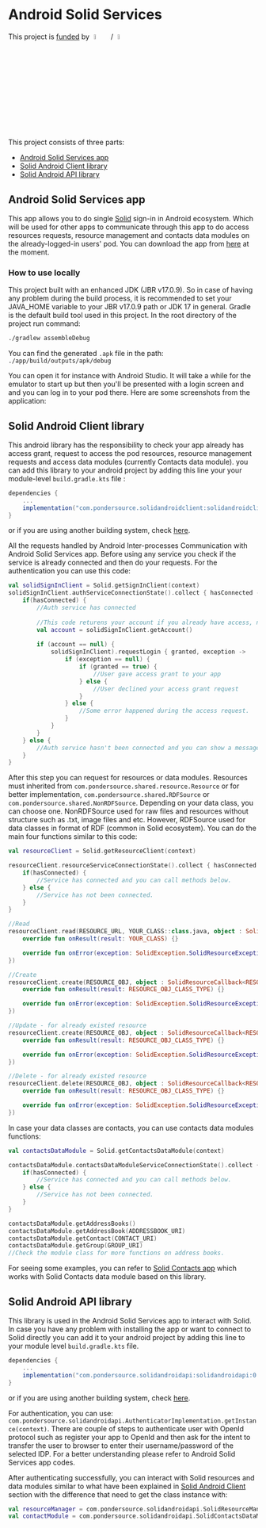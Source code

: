 # Android Solid Services
This project is [funded](https://nlnet.nl/project/SolidDataModules/) by <img src="https://nlnet.nl/logo/banner.svg" style="width: 5%; margin: 0 1% 0 1%;">
/ <img src="https://nlnet.nl/image/logos/NGI0Entrust_tag.svg" style="width: 5%; margin: 0 1% 0 1%;">

This project consists of three parts:
- [Android Solid Services app](#android-solid-services-app)
- [Solid Android Client library](#solid-android-client-library)
- [Solid Android API library](#solid-android-api-library)


## Android Solid Services app
This app allows you to do single [Solid](https://solidproject.org/) sign-in in Android ecosystem. Which will be used for other apps to communicate through this app to do access resources requests, resource management and contacts data modules on the already-logged-in users' pod.
You can download the app from [here](https://github.com/pondersource/Android-Solid-Services/releases) at the moment.

### How to use locally
This project built with an enhanced JDK (JBR v17.0.9).
So in case of having any problem during the build process, it is recommended to set your JAVA_HOME variable to your JBR v17.0.9 path or JDK 17 in general.
Gradle is the default build tool used in this project.
In the root directory of the project run command:
```sh
./gradlew assembleDebug
```
You can find the generated ```.apk``` file in the path:
`./app/build/outputs/apk/debug`

You can open it for instance with Android Studio. It will take a while for the emulator to start up but then you'll be presented with a login screen
and and you can log in to your pod there. Here are some screenshots from the application:


## Solid Android Client library
This android library has the responsibility to check your app already has access grant, request to access the pod resources, resource management requests and access data modules (currently Contacts data module).
you can add this library to your android project by adding this line your your module-level ```build.gradle.kts``` file :
```gradle
dependencies {
    ...
    implementation("com.pondersource.solidandroidclient:solidandroidclient:0.2.0")
}
```
or if you are using another building system, check [here](https://central.sonatype.com/artifact/com.pondersource.solidandroidclient/solidandroidclie).


All the requests handled by Android Inter-processes Communication with Android Solid Services app. Before using any service you check if the service is already connected and then do your requests.
For the authentication you can use this code:
```kotlin
val solidSignInClient = Solid.getSignInClient(context)
solidSignInClient.authServiceConnectionState().collect { hasConnected ->
    if(hasConnected) {
        //Auth service has connected
        
        //This code returens your account if you already have access, null if you don't have access.
        val account = solidSignInClient.getAccount()
        
        if (account == null) {
            solidSignInClient).requestLogin { granted, exception ->
                if (exception == null) {
                    if (granted == true) {
                        //User gave access grant to your app
                    } else {
                        //User declined your access grant request
                    }
                } else {
                    //Some error happened during the access request.
                }
            }
        }
    } else {
        //Auth service hasn't been connected and you can show a message to user
    }
}
```

After this step you can request for resources or data modules.
Resources must inherited from ```com.pondersource.shared.resource.Resource``` or for better implementation, ```com.pondersource.shared.RDFSource``` or ```com.pondersource.shared.NonRDFSource```.
Depending on your data class, you can choose one. NonRDFSource used for raw files and resources without structure such as .txt, image files and etc. However, RDFSource used for data classes in format of RDF (common in Solid ecosystem).
You can do the main four functions similar to this code:
```kotlin
val resourceClient = Solid.getResourceClient(context)

resourceClient.resourceServiceConnectionState().collect { hasConnected ->
    if(hasConnected) {
        //Service has connected and you can call methods below.
    } else {
        //Service has not been connected.
    }
}

//Read
resourceClient.read(RESOURCE_URL, YOUR_CLASS::class.java, object : SolidResourceCallback<YOUR_CLASS> {
    override fun onResult(result: YOUR_CLASS) {}

    override fun onError(exception: SolidException.SolidResourceException) {}
})

//Create
resourceClient.create(RESOURCE_OBJ, object : SolidResourceCallback<RESOURCE_OBJ_CLASS_TYPE> {
    override fun onResult(result: RESOURCE_OBJ_CLASS_TYPE) {}

    override fun onError(exception: SolidException.SolidResourceException) {}
})

//Update - for already existed resource
resourceClient.create(RESOURCE_OBJ, object : SolidResourceCallback<RESOURCE_OBJ_CLASS_TYPE> {
    override fun onResult(result: RESOURCE_OBJ_CLASS_TYPE) {}

    override fun onError(exception: SolidException.SolidResourceException) {}
})

//Delete - for already existed resource
resourceClient.delete(RESOURCE_OBJ, object : SolidResourceCallback<RESOURCE_OBJ_CLASS_TYPE> {
    override fun onResult(result: RESOURCE_OBJ_CLASS_TYPE) {}

    override fun onError(exception: SolidException.SolidResourceException) {}
})
```

In case your data classes are contacts, you can use contacts data modules functions:
```kotlin
val contactsDataModule = Solid.getContactsDataModule(context)

contactsDataModule.contactsDataModuleServiceConnectionState().collect { hasConnected ->
    if(hasConnected) {
        //Service has connected and you can call methods below.
    } else {
        //Service has not been connected.
    }
}

contactsDataModule.getAddressBooks()
contactsDataModule.getAddressBook(ADDRESSBOOK_URI)
contactsDataModule.getContact(CONTACT_URI)
contactsDataModule.getGroup(GROUP_URI)
//Check the module class for more functions on address books.

```

For seeing some examples, you can refer to [Solid Contacts app](https://github.com/pondersource/Solid-Contacts) which works with Solid Contacts data module based on this library.

## Solid Android API library
This library is used in the Android Solid Services app to interact with Solid. In case you have any problem with installing the app or want to connect to Solid directly you can add it to your android project by adding this line to your module level ```build.gradle.kts``` file.

```gradle
dependencies {
    ...
    implementation("com.pondersource.solidandroidapi:solidandroidapi:0.2.0")
}
```
or if you are using another building system, check [here](https://central.sonatype.com/artifact/com.pondersource.solidandroidapi/solidandroidapi).

For authentication, you can use: ```com.pondersource.solidandroidapi.AuthenticatorImplementation.getInstance(context)```. 
There are couple of steps to authenticate user with OpenId protocol such as register your app to OpenId and then ask for the intent to transfer the user to browser to enter their username/password of the selected IDP. For a better understanding please refer to Android Solid Services app codes. 

After authenticating successfully, you can interact with Solid resources and data modules similar to what have been explained in [Solid Android Client](#solid-android-client-library) section with the difference that need to get the class instance with:
```kotlin
val resourceManager = com.pondersource.solidandroidapi.SolidResourceManagerImplementation.getInstance(context)
val contactModule = com.pondersource.solidandroidapi.SolidContactsDataModuleImplementation.getInstance(context)
```


